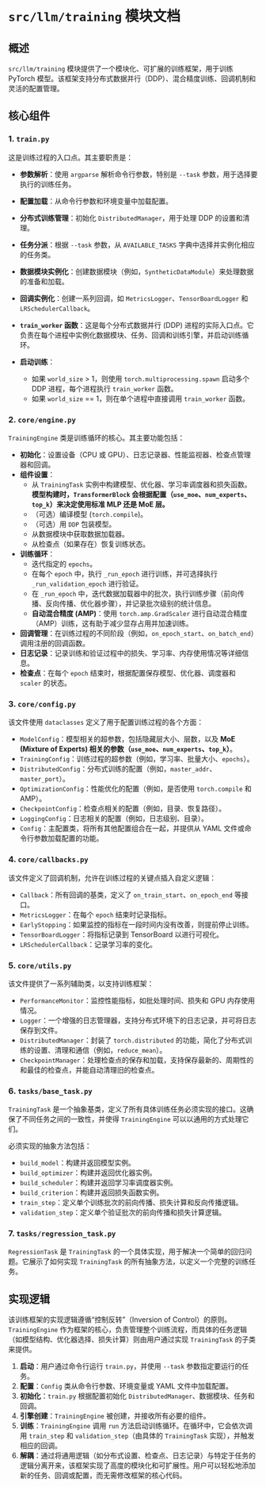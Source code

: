 # `src/llm/training` 模块文档

## 概述

`src/llm/training` 模块提供了一个模块化、可扩展的训练框架，用于训练 PyTorch 模型。该框架支持分布式数据并行（DDP）、混合精度训练、回调机制和灵活的配置管理。

## 核心组件

### 1. `train.py`

这是训练过程的入口点。其主要职责是：

- **参数解析**：使用 `argparse` 解析命令行参数，特别是 `--task` 参数，用于选择要执行的训练任务。
- **配置加载**：从命令行参数和环境变量中加载配置。

- **分布式训练管理**：初始化 `DistributedManager`，用于处理 DDP 的设置和清理。
- **任务分派**：根据 `--task` 参数，从 `AVAILABLE_TASKS` 字典中选择并实例化相应的任务类。
- **数据模块实例化**：创建数据模块（例如，`SyntheticDataModule`）来处理数据的准备和加载。
- **回调实例化**：创建一系列回调，如 `MetricsLogger`、`TensorBoardLogger` 和 `LRSchedulerCallback`。
- **`train_worker` 函数**：这是每个分布式数据并行 (DDP) 进程的实际入口点。它负责在每个进程中实例化数据模块、任务、回调和训练引擎，并启动训练循环。
- **启动训练**：
  - 如果 `world_size` > 1，则使用 `torch.multiprocessing.spawn` 启动多个 DDP 进程，每个进程执行 `train_worker` 函数。
  - 如果 `world_size` == 1，则在单个进程中直接调用 `train_worker` 函数。

### 2. `core/engine.py`

`TrainingEngine` 类是训练循环的核心。其主要功能包括：

- **初始化**：设置设备（CPU 或 GPU）、日志记录器、性能监视器、检查点管理器和回调。
- **组件设置**：
  - 从 `TrainingTask` 实例中构建模型、优化器、学习率调度器和损失函数。**模型构建时，`TransformerBlock` 会根据配置（`use_moe`、`num_experts`、`top_k`）来决定使用标准 MLP 还是 MoE 层。**
  - （可选）编译模型 (`torch.compile`)。
  - （可选）用 `DDP` 包装模型。
  - 从数据模块中获取数据加载器。
  - 从检查点（如果存在）恢复训练状态。
- **训练循环**：
  - 迭代指定的 `epochs`。
  - 在每个 `epoch` 中，执行 `_run_epoch` 进行训练，并可选择执行 `_run_validation_epoch` 进行验证。
  - 在 `_run_epoch` 中，迭代数据加载器中的批次，执行训练步骤（前向传播、反向传播、优化器步骤），并记录批次级别的统计信息。
  - **自动混合精度 (AMP)**：使用 `torch.amp.GradScaler` 进行自动混合精度（AMP）训练，这有助于减少显存占用并加速训练。
- **回调管理**：在训练过程的不同阶段（例如，`on_epoch_start`、`on_batch_end`）调用注册的回调函数。
- **日志记录**：记录训练和验证过程中的损失、学习率、内存使用情况等详细信息。
- **检查点**：在每个 `epoch` 结束时，根据配置保存模型、优化器、调度器和 `scaler` 的状态。

### 3. `core/config.py`

该文件使用 `dataclasses` 定义了用于配置训练过程的各个方面：

- `ModelConfig`：模型相关的超参数，包括隐藏层大小、层数，以及 **MoE (Mixture of Experts) 相关的参数（`use_moe`、`num_experts`、`top_k`）**。
- `TrainingConfig`：训练过程的超参数（例如，学习率、批量大小、`epochs`）。
- `DistributedConfig`：分布式训练的配置（例如，`master_addr`、`master_port`）。
- `OptimizationConfig`：性能优化的配置（例如，是否使用 `torch.compile` 和 AMP）。
- `CheckpointConfig`：检查点相关的配置（例如，目录、恢复路径）。
- `LoggingConfig`：日志相关的配置（例如，日志级别、目录）。
- `Config`：主配置类，将所有其他配置组合在一起，并提供从 YAML 文件或命令行参数加载配置的功能。

### 4. `core/callbacks.py`

该文件定义了回调机制，允许在训练过程的关键点插入自定义逻辑：

- `Callback`：所有回调的基类，定义了 `on_train_start`、`on_epoch_end` 等接口。
- `MetricsLogger`：在每个 `epoch` 结束时记录指标。
- `EarlyStopping`：如果监控的指标在一段时间内没有改善，则提前停止训练。
- `TensorBoardLogger`：将指标记录到 TensorBoard 以进行可视化。
- `LRSchedulerCallback`：记录学习率的变化。

### 5. `core/utils.py`

该文件提供了一系列辅助类，以支持训练框架：

- `PerformanceMonitor`：监控性能指标，如批处理时间、损失和 GPU 内存使用情况。
- `Logger`：一个增强的日志管理器，支持分布式环境下的日志记录，并可将日志保存到文件。
- `DistributedManager`：封装了 `torch.distributed` 的功能，简化了分布式训练的设置、清理和通信（例如，`reduce_mean`）。
- `CheckpointManager`：处理检查点的保存和加载，支持保存最新的、周期性的和最佳的检查点，并能自动清理旧的检查点。

### 6. `tasks/base_task.py`

`TrainingTask` 是一个抽象基类，定义了所有具体训练任务必须实现的接口。这确保了不同任务之间的一致性，并使得 `TrainingEngine` 可以以通用的方式处理它们。

必须实现的抽象方法包括：

- `build_model`：构建并返回模型实例。
- `build_optimizer`：构建并返回优化器实例。
- `build_scheduler`：构建并返回学习率调度器实例。
- `build_criterion`：构建并返回损失函数实例。
- `train_step`：定义单个训练批次的前向传播、损失计算和反向传播逻辑。
- `validation_step`：定义单个验证批次的前向传播和损失计算逻辑。

### 7. `tasks/regression_task.py`

`RegressionTask` 是 `TrainingTask` 的一个具体实现，用于解决一个简单的回归问题。它展示了如何实现 `TrainingTask` 的所有抽象方法，以定义一个完整的训练任务。

## 实现逻辑

该训练框架的实现逻辑遵循“控制反转”（Inversion of Control）的原则。`TrainingEngine` 作为框架的核心，负责管理整个训练流程，而具体的任务逻辑（如模型结构、优化器选择、损失计算）则由用户通过实现 `TrainingTask` 的子类来提供。

1.  **启动**：用户通过命令行运行 `train.py`，并使用 `--task` 参数指定要运行的任务。
2.  **配置**：`Config` 类从命令行参数、环境变量或 YAML 文件中加载配置。
3.  **初始化**：`train.py` 根据配置初始化 `DistributedManager`、数据模块、任务和回调。
4.  **引擎创建**：`TrainingEngine` 被创建，并接收所有必要的组件。
5.  **训练**：`TrainingEngine` 调用 `run` 方法启动训练循环。在循环中，它会依次调用 `train_step` 和 `validation_step`（由具体的 `TrainingTask` 实现），并触发相应的回调。
6.  **解耦**：通过将通用逻辑（如分布式设置、检查点、日志记录）与特定于任务的逻辑分离开来，该框架实现了高度的模块化和可扩展性。用户可以轻松地添加新的任务、回调或配置，而无需修改框架的核心代码。
